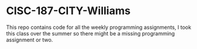 # CISC-187-CITY-Williams
This repo contains code for all the weekly programming assignments, I took this class over the summer so there might be a missing programming assignment or two.

